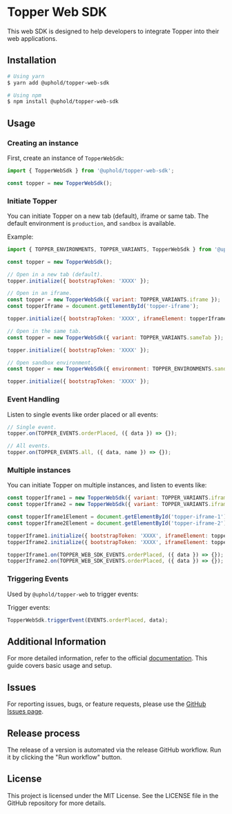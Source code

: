 # Topper Web SDK

This web SDK is designed to help developers to integrate Topper into their web applications.

## Installation

```bash
# Using yarn
$ yarn add @uphold/topper-web-sdk

# Using npm
$ npm install @uphold/topper-web-sdk
```

## Usage

### Creating an instance

First, create an instance of `TopperWebSdk`:

```javascript
import { TopperWebSdk } from '@uphold/topper-web-sdk';

const topper = new TopperWebSdk();
```

### Initiate Topper

You can initiate Topper on a new tab (default), iframe or same tab. The default environment is `production`, and `sandbox` is available.

Example:

```javascript
import { TOPPER_ENVIRONMENTS, TOPPER_VARIANTS, TopperWebSdk } from '@uphold/topper-web-sdk';

const topper = new TopperWebSdk();

// Open in a new tab (default).
topper.initialize({ bootstrapToken: 'XXXX' });

// Open in an iframe.
const topper = new TopperWebSdk({ variant: TOPPER_VARIANTS.iframe });
const topperIframe = document.getElementById('topper-iframe');

topper.initialize({ bootstrapToken: 'XXXX', iframeElement: topperIframe });

// Open in the same tab.
const topper = new TopperWebSdk({ variant: TOPPER_VARIANTS.sameTab });

topper.initialize({ bootstrapToken: 'XXXX' });

// Open sandbox environment.
const topper = new TopperWebSdk({ environment: TOPPER_ENVIRONMENTS.sandbox });

topper.initialize({ bootstrapToken: 'XXXX' });
```

### Event Handling

Listen to single events like order placed or all events:

```javascript
// Single event.
topper.on(TOPPER_EVENTS.orderPlaced, ({ data }) => {});

// All events.
topper.on(TOPPER_EVENTS.all, ({ data, name }) => {});
```

### Multiple instances

You can initiate Topper on multiple instances, and listen to events like:

```javascript
const topperIframe1 = new TopperWebSdk({ variant: TOPPER_VARIANTS.iframe });
const topperIframe2 = new TopperWebSdk({ variant: TOPPER_VARIANTS.iframe });

const topperIframe1Element = document.getElementById('topper-iframe-1');
const topperIframe2Element = document.getElementById('topper-iframe-2');

topperIframe1.initialize({ bootstrapToken: 'XXXX', iframeElement: topperIframe1Element });
topperIframe2.initialize({ bootstrapToken: 'XXXX', iframeElement: topperIframe2Element });

topperIframe1.on(TOPPER_WEB_SDK_EVENTS.orderPlaced, ({ data }) => {});
topperIframe2.on(TOPPER_WEB_SDK_EVENTS.orderPlaced, ({ data }) => {});
```

### Triggering Events

Used by `@uphold/topper-web` to trigger events:

Trigger events:

```javascript
TopperWebSdk.triggerEvent(EVENTS.orderPlaced, data);
```

## Additional Information

For more detailed information, refer to the official [documentation](https://docs.topperpay.com/web-sdk). This guide covers basic usage and setup.

## Issues

For reporting issues, bugs, or feature requests, please use the [GitHub Issues page](https://github.com/uphold/topper-web-sdk/issues).

## Release process

The release of a version is automated via the release GitHub workflow. Run it by clicking the "Run workflow" button.

## License

This project is licensed under the MIT License. See the LICENSE file in the GitHub repository for more details.
